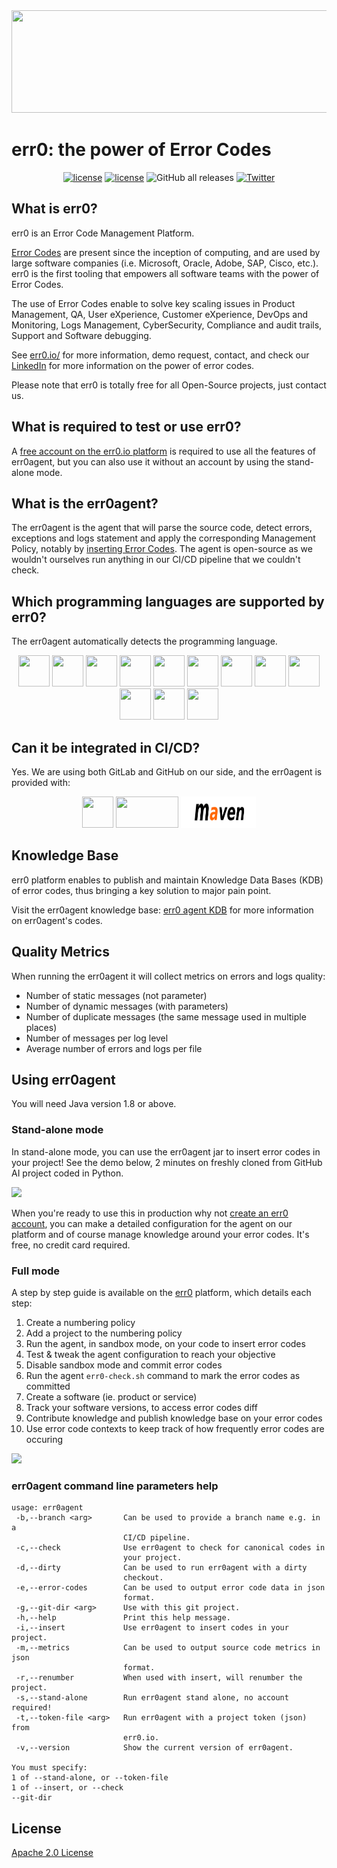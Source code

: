 <div id="header" align="center">
<img src="https://www.err0.io/assets/img/err0/icons/err0Logo.svg" width="603" height="164">
</div>

# err0: the power of Error Codes

<div align="center">
    <a href="https://github.com/Err0-io/err0agent/LICENSE"><img src="https://img.shields.io/github/license/Err0-io/err0agent" alt="license"></a>
    <a href="https://github.com/release/Err0-io/err0agent"><img src="https://img.shields.io/github/release/Err0-io/err0agent" alt="license"></a>
        <img alt="GitHub all releases" src="https://img.shields.io/github/downloads/Err0-io/err0agent/total">
    <a href="https://twitter.com/err0_io"><img src="https://img.shields.io/twitter/follow/err0_io?style=social" alt="Twitter"></a>
</div>

## What is err0?

err0 is an Error Code Management Platform.

<a href="https://en.wikipedia.org/wiki/Error_code">Error Codes</a> are present since the inception of computing, and are used by large software companies (i.e. Microsoft, Oracle, Adobe, SAP, Cisco, etc.). err0 is the first tooling that empowers all software teams with the power of Error Codes. 

The use of Error Codes enable to solve key scaling issues in Product Management, QA, User eXperience, Customer eXperience, DevOps and Monitoring, Logs Management, CyberSecurity, Compliance and audit trails, Support and Software debugging. 

See <a href="https://bit.ly/3Sv4dLV">err0.io/</a> for more information, demo request, contact,  and check our <a href="https://www.linkedin.com/company/err0-io/">LinkedIn</a> for more information on the power of error codes.

Please note that err0 is totally free for all Open-Source projects, just contact us.

## What is required to test or use err0?

A <a href="https://bit.ly/3PJoFaw">free account on the err0.io platform</a> is required to use all the features of err0agent, but you can also use it without an account by using the stand-alone mode.

## What is the err0agent?

The err0agent is the agent that will parse the source code, detect errors, exceptions and logs statement and apply the corresponding Management Policy, notably by <u>inserting Error Codes</u>. The agent is open-source as we wouldn't ourselves run anything in our CI/CD pipeline that we couldn't check.

## Which programming languages are supported by err0?

The err0agent automatically detects the programming language.

<div align="center">
<img src="https://cdn.jsdelivr.net/gh/devicons/devicon/icons/c/c-original.svg" width="50" height="50"/>
<img src="https://cdn.jsdelivr.net/gh/devicons/devicon/icons/cplusplus/cplusplus-original.svg" width="50" height="50"/>
<img src="https://cdn.jsdelivr.net/gh/devicons/devicon/icons/csharp/csharp-original.svg" width="50" height="50"/>
<img src="https://cdn.jsdelivr.net/gh/devicons/devicon/icons/java/java-original-wordmark.svg" width="50" height="50"/>
<img src="https://cdn.jsdelivr.net/gh/devicons/devicon/icons/javascript/javascript-original.svg" width="50" height="50" />
<img src="https://cdn.jsdelivr.net/gh/devicons/devicon/icons/typescript/typescript-original.svg" width="50" height="50"/>
<img src="https://cdn.jsdelivr.net/gh/devicons/devicon/icons/php/php-original.svg" width="50" height="50"/>
<img src="https://cdn.jsdelivr.net/gh/devicons/devicon/icons/python/python-original-wordmark.svg" width="50" height="50"/>
<img src="https://cdn.jsdelivr.net/gh/devicons/devicon/icons/rust/rust-plain.svg" width="50" height="50"/>
<img src="https://cdn.jsdelivr.net/gh/devicons/devicon/icons/go/go-original-wordmark.svg" width="50" height="50"/>
<img src="https://cdn.jsdelivr.net/gh/devicons/devicon/icons/lua/lua-plain-wordmark.svg" width="50" height="50" />
<img src="https://cdn.jsdelivr.net/gh/devicons/devicon/icons/ruby/ruby-original.svg" width="50" height="50" />
</div>

## Can it be integrated in CI/CD?

Yes. We are using both GitLab and GitHub on our side, and the err0agent is provided with:
<div align="center">
<img src="https://cdn.jsdelivr.net/gh/devicons/devicon/icons/docker/docker-original-wordmark.svg" width="50" height="50"/>
<img src="https://dwglogo.com/wp-content/uploads/2017/12/Gradle_logo_01.png" width="100" height="50"/>
<img src="https://raw.githubusercontent.com/docker-library/docs/e2782b8942c1af41419536078c8d0176665a005d/maven/logo.png" width="120" height="50">
</div>

## Knowledge Base

err0 platform enables to publish and maintain Knowledge Data Bases (KDB) of error codes, thus bringing a key solution to major pain point.

Visit the err0agent knowledge base: <a href="http://bit.ly/3YYxmS5">err0 agent KDB</a> for more information on err0agent's codes.

## Quality Metrics

When running the err0agent it will collect metrics on errors and logs quality:

 - Number of static messages (not parameter)
 - Number of dynamic messages (with parameters)
 - Number of duplicate messages (the same message used in multiple places)
 - Number of messages per log level
 - Average number of errors and logs per file

## Using err0agent

You will need Java version 1.8 or above. 

### Stand-alone mode

In stand-alone mode, you can use the err0agent jar to insert error codes in your project! See the demo below, 2 minutes on freshly cloned from GitHub AI project coded in Python.

<a href="https://asciinema.org/a/557983" target="_blank"><img src="https://asciinema.org/a/557983.svg" /></a>

When you're ready to use this in production why not <a href="https://bit.ly/3Sv4dLV">create an err0 account</a>, you can make a detailed configuration for the agent on our platform and of course manage knowledge around your error codes. It's free, no credit card required.

### Full mode

A step by step guide is available on the <a href="https://bit.ly/3Sv4dLV">err0</a> platform, which details each step:
 1. Create a numbering policy
 2. Add a project to the numbering policy
 3. Run the agent, in sandbox mode, on your code to insert error codes
 4. Test & tweak the agent configuration to reach your objective
 5. Disable sandbox mode and commit error codes
 6. Run the agent  `err0-check.sh` command to mark the error codes as committed
 7. Create a software (ie. product or service)
 8. Track your software versions, to access error codes diff
 9. Contribute knowledge and publish knowledge base on your error codes
 10. Use error code contexts to keep track of how frequently error codes are occuring

<a href="https://asciinema.org/a/564800?t=02" target="_blank"><img src="https://asciinema.org/a/564800.svg" /></a>
 
### err0agent command line parameters help
```
usage: err0agent
 -b,--branch <arg>       Can be used to provide a branch name e.g. in a
                         CI/CD pipeline.
 -c,--check              Use err0agent to check for canonical codes in
                         your project.
 -d,--dirty              Can be used to run err0agent with a dirty
                         checkout.
 -e,--error-codes        Can be used to output error code data in json
                         format.
 -g,--git-dir <arg>      Use with this git project.
 -h,--help               Print this help message.
 -i,--insert             Use err0agent to insert codes in your project.
 -m,--metrics            Can be used to output source code metrics in json
                         format.
 -r,--renumber           When used with insert, will renumber the project.
 -s,--stand-alone        Run err0agent stand alone, no account required!
 -t,--token-file <arg>   Run err0agent with a project token (json) from
                         err0.io.
 -v,--version            Show the current version of err0agent.

You must specify:
1 of --stand-alone, or --token-file
1 of --insert, or --check
--git-dir
```

## License

[Apache 2.0 License](https://github.com/Err0-io/err0agent/LICENSE)
